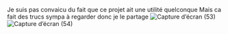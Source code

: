 Je suis pas convaicu du fait que ce projet ait une utilité quelconque
Mais ca fait des trucs sympa à regarder donc je le partage
![Capture d’écran (53)](https://github.com/46-4C-41-47/Slime/assets/122835124/e0ed2d59-416a-4f23-b003-8cf9636297cd)
![Capture d’écran (54)](https://github.com/46-4C-41-47/Slime/assets/122835124/8e34472a-04bf-4c42-b357-66e9bfa89f16)
